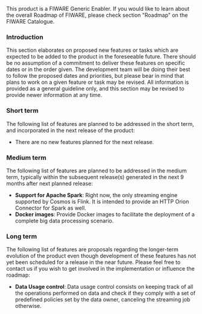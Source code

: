 This product is a FIWARE Generic Enabler.  If you would like to learn about the overall Roadmap of FIWARE, please check section "Roadmap" on the FIWARE Catalogue.

### Introduction
This section elaborates on proposed new features or tasks which are expected to be added to the product in the  foreseeable future.  There should be  no assumption of a commitment to deliver these features on specific dates or in the order given. The development team will be doing their best to follow the proposed dates and priorities, but please bear in mind that plans to work on a given feature or task may be revised.  All information is provided as a general guideline only,  and this section may be revised to provide newer information at any time.

### Short term
The following list of features are planned to be addressed in the short term, and incorporated in the next release of the product:

* There are no new features planned for the next release.

### Medium term
The following list of features are planned to be addressed in the medium term, typically within the subsequent release(s) generated in the next 9 months after next planned release:

 * **Support for Apache Spark**: Right now, the only streaming engine supported by Cosmos is Flink. It is intended to provide an HTTP Orion Connector for Spark as well.
 * **Docker images**: Provide Docker images to facilitate the deployment of a complete big data processing scenario.

### Long term

The following list of features are proposals regarding the longer-term evolution of the product even though development of these features has not yet been scheduled for a release in the near future. Please feel free to contact us if you wish to get involved in the implementation or influence the roadmap:

* **Data Usage control**: Data usage control consists on keeping track of all the operations performed on data and check if they comply with a set of predefined policies set by the data owner, canceling the streaming job otherwise.
